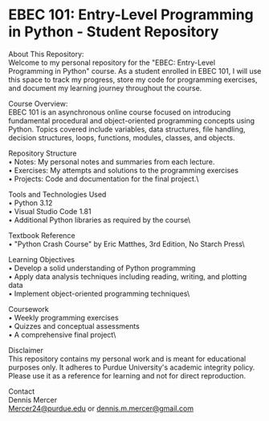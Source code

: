 # EBEC 101: Entry-Level Programming in Python - Student Repository
About This Repository:\
Welcome to my personal repository for the "EBEC: Entry-Level Programming in Python" course. As a student enrolled in EBEC 101, I will use this space to track my progress, store my code for programming exercises, and document my learning journey throughout the course.

Course Overview:\
EBEC 101 is an asynchronous online course focused on introducing fundamental procedural and object-oriented programming concepts using Python. Topics covered include variables, data structures, file handling, decision structures, loops, functions, modules, classes, and objects.

Repository Structure\
•	Notes: My personal notes and summaries from each lecture.\
•	Exercises: My attempts and solutions to the programming exercises \
•	Projects: Code and documentation for the final project.\

Tools and Technologies Used\
•	Python 3.12\
•	Visual Studio Code 1.81\
•	Additional Python libraries as required by the course\

Textbook Reference\
•	"Python Crash Course" by Eric Matthes, 3rd Edition, No Starch Press\

Learning Objectives\
•	Develop a solid understanding of Python programming\
•	Apply data analysis techniques including reading, writing, and plotting data\
•	Implement object-oriented programming techniques\

Coursework\
•	Weekly programming exercises\
•	Quizzes and conceptual assessments\
•	A comprehensive final project\

Disclaimer\
This repository contains my personal work and is meant for educational purposes only. It adheres to Purdue University's academic integrity policy. Please use it as a reference for learning and not for direct reproduction.

Contact\
Dennis Mercer\
Mercer24@purdue.edu or dennis.m.mercer@gmail.com

